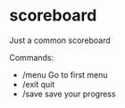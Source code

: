 # scoreboard
Just a common scoreboard

Commands:
- /menu		Go to first menu
- /exit		quit
- /save		save your progress
